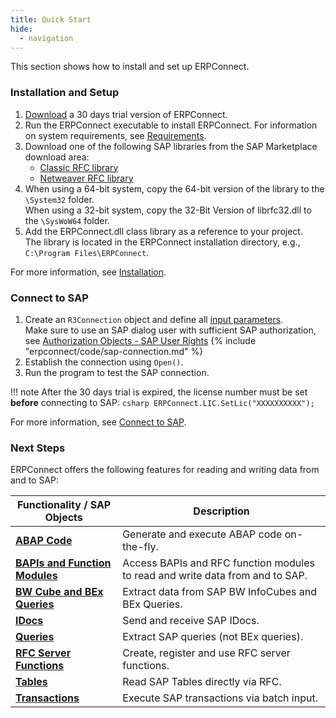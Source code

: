 ```yaml
---
title: Quick Start
hide:
  - navigation
---
```


This section shows how to install and set up ERPConnect.

### Installation and Setup

1. [Download](https://theobald-software.com/testversion-herunterladen) a 30 days trial version of ERPConnect.
2. Run the ERPConnect executable to install ERPConnect.
For information on system requirements, see [Requirements](documentation/introduction/requirements.md).
3. Download one of the following SAP libraries from the SAP Marketplace download area: 
	- [Classic RFC library](documentation/introduction/saplibraries.md#client-protocol-rfc-librfc32dll)
	- [Netweaver RFC library](documentation/introduction/saplibraries.md#netweaver-rfc-library)
4. When using a 64-bit system, copy the 64-bit version of the library to the `\System32` folder.<br>
When using a 32-bit system, copy the 32-Bit Version of librfc32.dll to the `\SysWoW64` folder.
5. Add the ERPConnect.dll class library as a reference to your project. <br>
The library is located in the ERPConnect installation directory, e.g., `C:\Program Files\ERPConnect`.

For more information, see [Installation](documentation/introduction/installation.md).

### Connect to SAP

1. Create an `R3Connection` object and define all [input parameters](documentation/sap-connection/log-on-to-sap.md/#input-parameters).<br>
Make sure to use an SAP dialog user with sufficient SAP authorization, see [Authorization Objects - SAP User Rights](samples/authority-objects-sap-user-rights.md)
{% include "erpconnect/code/sap-connection.md" %}
2. Establish the connection using `Open()`.
3. Run the program to test the SAP connection.

!!! note
	After the 30 days trial is expired, the license number must be set **before** connecting to SAP:
	``` csharp
	ERPConnect.LIC.SetLic("XXXXXXXXXX");
	```

For more information, see [Connect to SAP](documentation/sap-connection/log-on-to-sap.md).

### Next Steps

ERPConnect offers the following features for reading and writing data from and to SAP:

|  Functionality / SAP Objects  |  Description   |  
|----------|-------------|
|  [__ABAP Code__](documentation/abap/index.md) | Generate and execute ABAP code on-the-fly. |
|   [__BAPIs and Function Modules__](documentation/bapis-and-function-modules/index.md) | Access BAPIs and RFC function modules to read and write data from and to SAP. |
|   [__BW Cube and BEx Queries__](documentation/bw-cubes-and-bw-queries/index.md) | Extract data from SAP BW InfoCubes and BEx Queries. |
|   [__IDocs__](documentation/idocs/index.md) | Send and receive SAP IDocs. |
|   [__Queries__](documentation/queries/index.md) | Extract SAP queries (not BEx queries). |
|   [__RFC Server Functions__](documentation/rfc-server/index.md) | Create, register and use RFC server functions. |
|   [__Tables__](documentation/table/index.md) | Read SAP Tables directly via RFC. |
|   [__Transactions__](documentation/transactions/index.md) | Execute SAP transactions via batch input. |
